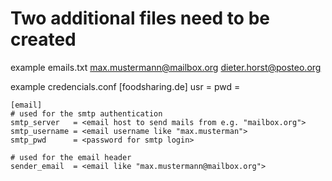 


# Two additional files need to be created
example emails.txt
    max.mustermann@mailbox.org
    dieter.horst@posteo.org

example credencials.conf
    [foodsharing.de]
    usr = <username for foodsharing.de>
    pwd = <password for foodsharing.de>

    [email]
    # used for the smtp authentication
    smtp_server   = <email host to send mails from e.g. "mailbox.org">
    smtp_username = <email username like "max.musterman">
    smtp_pwd      = <password for smtp login>

    # used for the email header
    sender_email  = <email like "max.mustermann@mailbox.org">
